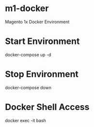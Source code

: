 # m1-docker
Magento 1x Docker Environment

# Start Environment
docker-compose up -d

# Stop Environment
docker-compose down

# Docker Shell Access
docker exec -it <containerIdOrName> bash
